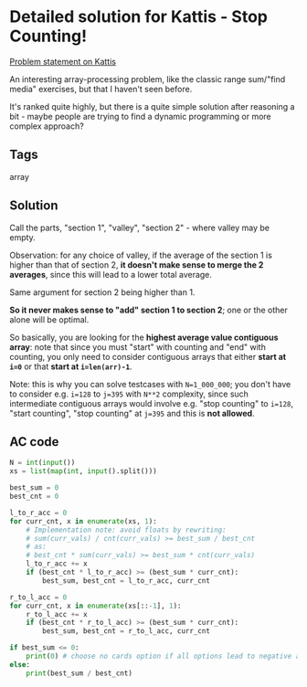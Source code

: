 # Detailed solution for Kattis - Stop Counting!

[Problem statement on Kattis](https://open.kattis.com/problems/stopcounting)

An interesting array-processing problem, like the classic range sum/"find media" exercises, but that I haven't seen before.

It's ranked quite highly, but there is a quite simple solution after reasoning a bit - maybe people are trying to find a dynamic programming or more complex approach?

## Tags

array

## Solution

Call the parts, "section 1", "valley", "section 2" - where valley may be empty.

Observation: for any choice of valley, if the average of the section 1 is higher than that of section 2, **it doesn't make sense to merge the 2 averages**, since this will lead to a lower total average.

Same argument for section 2 being higher than 1.

**So it never makes sense to "add" section 1 to section 2**; one or the other alone will be optimal.

So basically, you are looking for the **highest average value contiguous array**: note that since you must "start" with counting and "end" with counting,
you only need to consider contiguous arrays that either **start at `i=0`** or that **start at `i=len(arr)-1`**.

Note: this is why you can solve testcases with `N=1_000_000`; you don't have to consider e.g. `i=128` to `j=395` with `N**2` complexity, since such intermediate contiguous arrays would involve e.g. "stop counting" to `i=128`, "start counting", "stop counting" at `j=395` and this is **not allowed**.

## AC code

```python
N = int(input())
xs = list(map(int, input().split()))

best_sum = 0
best_cnt = 0

l_to_r_acc = 0
for curr_cnt, x in enumerate(xs, 1):
    # Implementation note: avoid floats by rewriting:
    # sum(curr_vals) / cnt(curr_vals) >= best_sum / best_cnt
    # as:
    # best_cnt * sum(curr_vals) >= best_sum * cnt(curr_vals)
    l_to_r_acc += x
    if (best_cnt * l_to_r_acc) >= (best_sum * curr_cnt):
        best_sum, best_cnt = l_to_r_acc, curr_cnt

r_to_l_acc = 0
for curr_cnt, x in enumerate(xs[::-1], 1):
    r_to_l_acc += x
    if (best_cnt * r_to_l_acc) >= (best_sum * curr_cnt):
        best_sum, best_cnt = r_to_l_acc, curr_cnt

if best_sum <= 0:
    print(0) # choose no cards option if all options lead to negative average
else:
    print(best_sum / best_cnt)
```
